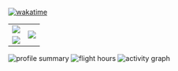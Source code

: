 [![wakatime](https://wakatime.com/badge/user/a6390b24-2f80-4530-817e-517c70a90366.svg)](https://wakatime.com/@a6390b24-2f80-4530-817e-517c70a90366)

<table>
  <tr>
    <td>
      <img src="http://github-readme-streak-stats.herokuapp.com?user=rithviknishad&theme=default&hide_border=true" />
    </td>
    <td rowspan=2>
      <img src="https://github-readme-stats.vercel.app/api/top-langs/?username=rithviknishad&langs_count=20&hide=html,css,Java" />
    </td>
  </tr>
  <tr>
    <td>
      <img src="https://github-readme-stats.vercel.app/api?username=rithviknishad&theme=swift&hide_border=false&include_all_commits=true&count_private=true" />
    </td>
  </tr>
</table>

![profile summary]
![flight hours]
![activity graph]


[streak status]: http://github-readme-streak-stats.herokuapp.com?user=rithviknishad&theme=default&hide_border=true
[profile summary]: https://github-profile-summary-cards.vercel.app/api/cards/profile-details?username=rithviknishad
[gh stats]: https://github-readme-stats.vercel.app/api?username=rithviknishad&theme=swift&hide_border=false&include_all_commits=true&count_private=true 
[top languages]: https://github-readme-stats.vercel.app/api/top-langs/?username=rithviknishad&langs_count=20&hide=html,css,Java
[flight hours]: https://github-readme-stats.vercel.app/api/wakatime?username=rithviknishad&layout=compact&langs_count=20&custom_title=Flight%20hours%20spent%20in%20each%20language&hide_border=true&theme=minimal
[activity graph]: https://activity-graph.herokuapp.com/graph?username=rithviknishad&theme=minimal&custom_title=Activity&area=true&hide_border=true
